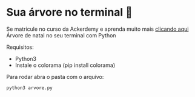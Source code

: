 # Sua árvore no terminal 🎄
Se matricule no curso da Ackerdemy e aprenda muito mais [clicando aqui](ackerdemy.com) </br>
Árvore de natal no seu terminal com Python

Requisitos:
- Python3
- Instale o colorama (pip install colorama)


Para rodar abra o pasta com o arquivo:
```
python3 arvore.py
```
